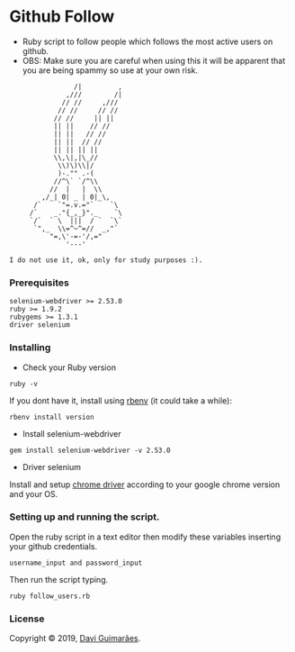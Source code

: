 # Github Follow

* Ruby script to follow people which follows the most active users on github.
* OBS: Make sure you are careful when using this it will be apparent that you are being spammy so use at your own risk.


```
                /|         ,
              ,///        /|
             // //     ,///
            // //     // //
           // //     || ||
           || ||    // //
           || ||   // //
           || ||  // //
           || || || ||
           \\,\|,|\_//
            \\)\)\\|/
            )-."" .-(
           //^\` `/^\\
          //  |   |  \\
        ,/_| 0| _ | 0|_\,
      /`    `"=.v.="`    `\
     /`    _."{_,_}"._    `\
     `/`  ` \  |||  / `  `\`
      `",_  \\=^~^=//  _,"`
          "=,\'-=-'/,="
              '---'

I do not use it, ok, only for study purposes :).
```

### Prerequisites

```
selenium-webdriver >= 2.53.0
ruby >= 1.9.2
rubygems >= 1.3.1
driver selenium
```

### Installing

* Check your Ruby version

```shell
ruby -v
```

If you dont have it, install using [rbenv](https://github.com/rbenv/rbenv) (it could take a while):

```shell
rbenv install version
```

* Install selenium-webdriver

```shell
gem install selenium-webdriver -v 2.53.0
```

* Driver selenium

Install and setup [chrome driver](https://chromedriver.chromium.org/downloads) according to your google chrome version and your OS.

### Setting up and running the script.

Open the ruby script in a text editor then modify these variables inserting your github credentials.

```
username_input and password_input
```

Then run the script typing.

```shell
ruby follow_users.rb
```

### License

Copyright © 2019, [Davi Guimarães](https://github.com/davigl).
